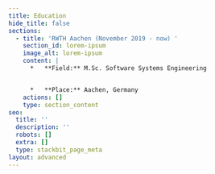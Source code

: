```yaml
---
title: Education
hide_title: false
sections:
  - title: 'RWTH Aachen (November 2019 - now) '
    section_id: lorem-ipsum
    image_alt: lorem-ipsum
    content: |
      *   **Field:** M.Sc. Software Systems Engineering


      *   **Place:** Aachen, Germany
    actions: []
    type: section_content
seo:
  title: ''
  description: ''
  robots: []
  extra: []
  type: stackbit_page_meta
layout: advanced
---
```


